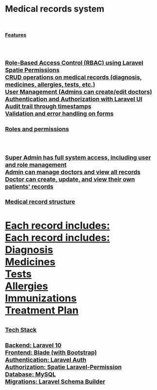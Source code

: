 <p><h1> Medical records system </h1><br></p>
<p> <u><h3> Features <h3><br></p>
<p>
Role-Based Access Control (RBAC) using Laravel Spatie Permissions<br>
CRUD operations on medical records (diagnosis, medicines, allergies, tests, etc.)<br>
User Management (Admins can create/edit doctors)<br>
Authentication and Authorization with Laravel UI<br>
Audit trail through timestamps<br>
Validation and error handling on forms<br>
</p>
<p><h3> Roles and permissions <h3> <br></p>
<p>
Super Admin	has full system access, including user and role management <br>
Admin can manage doctors and view all records<br>
Doctor	can create, update, and view their own patients' records<br>
</p>
<p><h3> Medical record structure <h1></p>
<p> Each record includes: <br>
Each record includes:
Diagnosis<br>
Medicines<br>
Tests<br>
Allergies<br>
Immunizations<br>
Treatment Plan<br>
</p>

<p><h3> Tech Stack <h3></p>
<p>
Backend: Laravel 10 <br>
Frontend: Blade (with Bootstrap)<br>
Authentication: Laravel Auth<br>
Authorization: Spatie Laravel-Permission<br>
Database: MySQL<br>
Migrations: Laravel Schema Builder<br>
</p>